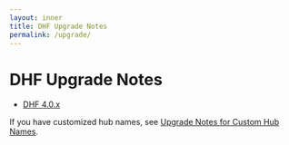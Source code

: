 ```yaml
---
layout: inner
title: DHF Upgrade Notes
permalink: /upgrade/
---
```


# DHF Upgrade Notes

<!-- - [DHF 4.1.x]({{site.baseurl}}/upgrade/upgrade-to-4_1_x/) -->
- [DHF 4.0.x]({{site.baseurl}}/upgrade/upgrade-to-4_0_x/)

If you have customized hub names, see [Upgrade Notes for Custom Hub Names]({{site.baseurl}}/upgrade/upgrade-notes-custom-hub-names).
